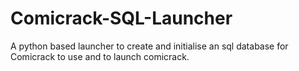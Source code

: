 # Comicrack-SQL-Launcher
A python based launcher to create and initialise an sql database for Comicrack to use and to launch comicrack.
